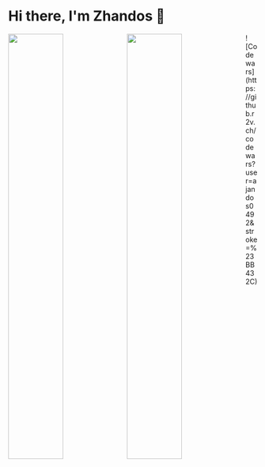 # Hi there, I'm Zhandos 👋

<img align="left" width="47%" src="https://github-readme-stats.vercel.app/api?username=jandos0492&show_icons=true&theme=radical" />
<img align="left" width="47%" src="https://github-readme-stats.vercel.app/api/top-langs/?username=jandos0492&layout=compact" />
![Codewars](https://github.r2v.ch/codewars?user=ajandos0492&stroke=%23BB432C)

